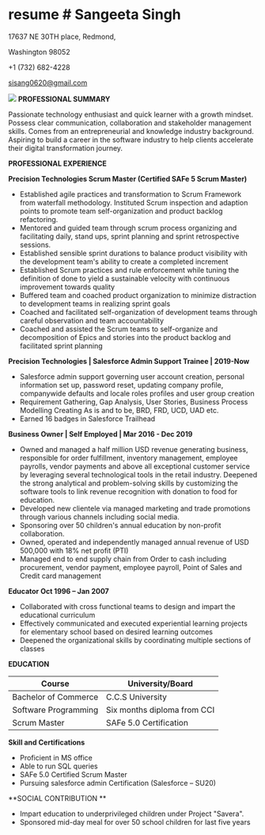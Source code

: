 # resume # **Sangeeta Singh**

17637 NE 30TH place, Redmond,

Washington 98052

+1 (732) 682-4228

sisang0620@gmail.com

![](RackMultipart20200928-4-1hbh1ho_html_49609bdfc72f6e65.png) **PROFESSIONAL SUMMARY**

Passionate technology enthusiast and quick learner with a growth mindset. Possess clear communication, collaboration and stakeholder management skills. Comes from an entrepreneurial and knowledge industry background. Aspiring to build a career in the software industry to help clients accelerate their digital transformation journey.

**PROFESSIONAL EXPERIENCE**

**Precision Technologies Scrum Master (Certified SAFe 5 Scrum Master)**

- Established agile practices and transformation to Scrum Framework from waterfall methodology. Instituted Scrum inspection and adaption points to promote team self-organization and product backlog refactoring.
- Mentored and guided team through scrum process organizing and facilitating daily, stand ups, sprint planning and sprint retrospective sessions.
- Established sensible sprint durations to balance product visibility with the development team&#39;s ability to create a completed increment
- Established Scrum practices and rule enforcement while tuning the definition of done to yield a sustainable velocity with continuous improvement towards quality
- Buffered team and coached product organization to minimize distraction to development teams in realizing sprint goals
- Coached and facilitated self-organization of development teams through careful observation and team accountability
- Coached and assisted the Scrum teams to self-organize and decomposition of Epics and stories into the product backlog and facilitated sprint planning

**Precision Technologies | Salesforce Admin Support Trainee | 2019-Now**

- Salesforce admin support governing user account creation, personal information set up, password reset, updating company profile, companywide defaults and locale roles profiles and user group creation
- Requirement Gathering, Gap Analysis, User Stories, Business Process Modelling Creating As is and to be, BRD, FRD, UCD, UAD etc.
- Earned 16 badges in Salesforce Trailhead

**Business Owner | Self Employed | Mar 2016 - Dec 2019**

- Owned and managed a half million USD revenue generating business, responsible for order fulfillment, inventory management, employee payrolls, vendor payments and above all exceptional customer service by leveraging several technological tools in the retail industry. Deepened the strong analytical and problem-solving skills by customizing the software tools to link revenue recognition with donation to food for education.
- Developed new clientele via managed marketing and trade promotions through various channels including social media.
- Sponsoring over 50 children&#39;s annual education by non-profit collaboration.
- Owned, operated and independently managed annual revenue of USD 500,000 with 18% net profit (PTI)
- Managed end to end supply chain from Order to cash including procurement, vendor payment, employee payroll, Point of Sales and Credit card management

**Educator Oct 1996 – Jan 2007**

- Collaborated with cross functional teams to design and impart the educational curriculum
- Effectively communicated and executed experiential learning projects for elementary school based on desired learning outcomes
- Deepened the organizational skills by coordinating multiple sections of classes

**EDUCATION**

| **Course** | **University/Board** |
| --- | --- |
| Bachelor of Commerce | C.C.S University |
| Software Programming  | Six months diploma from CCI |
| Scrum Master | SAFe 5.0 Certification |

**Skill and Certifications**

- Proficient in MS office
- Able to run SQL queries
- SAFe 5.0 Certified Scrum Master
- Pursuing salesforce admin Certification (Salesforce – SU20)

**SOCIAL CONTRIBUTION **

- Impart education to underprivileged children under Project &quot;Savera&quot;.
- Sponsored mid-day meal for over 50 school children for last five years
